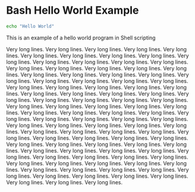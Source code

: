 # Bash Hello World Example

```bash
echo "Hello World"
```

This is an example of a hello world program in Shell scripting

Very long lines.
Very long lines.
Very long lines.
Very long lines.
Very long lines.
Very long lines.
Very long lines.
Very long lines.
Very long lines.
Very long lines.
Very long lines.
Very long lines.
Very long lines.
Very long lines.
Very long lines.
Very long lines.
Very long lines.
Very long lines.
Very long lines.
Very long lines.
Very long lines.
Very long lines.
Very long lines.
Very long lines.
Very long lines.
Very long lines.
Very long lines.
Very long lines.
Very long lines.
Very long lines.
Very long lines.
Very long lines.
Very long lines.
Very long lines.
Very long lines.
Very long lines.
Very long lines.
Very long lines.
Very long lines.
Very long lines.
Very long lines.
Very long lines.
Very long lines.
Very long lines.
Very long lines.
Very long lines.
Very long lines.
Very long lines.
Very long lines.
Very long lines.
Very long lines.
Very long lines.
Very long lines.
Very long lines.
Very long lines.
Very long lines.
Very long lines.
Very long lines.
Very long lines.
Very long lines.
Very long lines.
Very long lines.
Very long lines.
Very long lines.
Very long lines.
Very long lines.
Very long lines.
Very long lines.
Very long lines.
Very long lines.
Very long lines.
Very long lines.
Very long lines.
Very long lines.
Very long lines.
Very long lines.
Very long lines.
Very long lines.
Very long lines.
Very long lines.
Very long lines.
Very long lines.
Very long lines.
Very long lines.
Very long lines.
Very long lines.
Very long lines.
Very long lines.
Very long lines.
Very long lines.
Very long lines.
Very long lines.
Very long lines.
Very long lines.
Very long lines.
Very long lines.
Very long lines.
Very long lines.
Very long lines.
Very long lines.
Very long lines.

